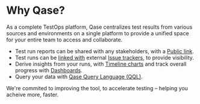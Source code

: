 # Why Qase?

As a complete TestOps platform, Qase centralizes test results from various sources and environments on a single platform to provide a unified space for your entire team to access and collaborate. 

- Test run reports can be shared with any stakeholders, with a [Public link](https://appcf.qase.io/public/report/60035d3e312e5bf3f9f89949efd5565b36b568b6?ref=reporters.qase.io).
- Test runs can be [linked with](https://help.qase.io/en/articles/6417207-jira-cloud#h_f1e9314f44) external [Issue trackers](https://help.qase.io/en/collections/3816245-issue-tracking), to provide visibility.
- Derive insights from your runs, with [Timeline charts](https://help.qase.io/en/articles/5563702-test-runs#h_0588513a41) and track overall progress with [Dashboards](https://appcf.qase.io/public/dashboard/046228f72eacc39a32d077eebc12c03bc5701ac8).
- Query your data with [Qase Query Language (QQL)](https://help.qase.io/en/articles/5563699-queries-qql-qase-query-language).

We're commited to improving the tool, to accelerate testing – helping you acheive more, faster.



